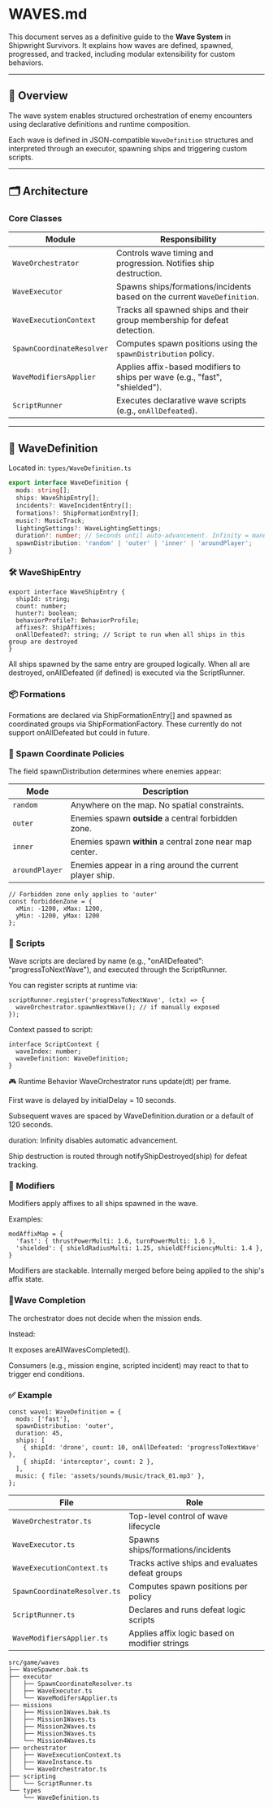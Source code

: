 # WAVES.md

This document serves as a definitive guide to the **Wave System** in Shipwright Survivors. It explains how waves are defined, spawned, progressed, and tracked, including modular extensibility for custom behaviors.

---

## 🧠 Overview

The wave system enables structured orchestration of enemy encounters using declarative definitions and runtime composition.

Each wave is defined in JSON-compatible `WaveDefinition` structures and interpreted through an executor, spawning ships and triggering custom scripts.

---

## 🗂️ Architecture

### Core Classes

| Module | Responsibility |
|--------|----------------|
| `WaveOrchestrator` | Controls wave timing and progression. Notifies ship destruction. |
| `WaveExecutor` | Spawns ships/formations/incidents based on the current `WaveDefinition`. |
| `WaveExecutionContext` | Tracks all spawned ships and their group membership for defeat detection. |
| `SpawnCoordinateResolver` | Computes spawn positions using the `spawnDistribution` policy. |
| `WaveModifiersApplier` | Applies affix-based modifiers to ships per wave (e.g., "fast", "shielded"). |
| `ScriptRunner` | Executes declarative wave scripts (e.g., `onAllDefeated`). |

---

## 📄 WaveDefinition

Located in: `types/WaveDefinition.ts`

```ts
export interface WaveDefinition {
  mods: string[];
  ships: WaveShipEntry[];
  incidents?: WaveIncidentEntry[];
  formations?: ShipFormationEntry[];
  music?: MusicTrack;
  lightingSettings?: WaveLightingSettings;
  duration?: number; // Seconds until auto-advancement. Infinity = manual progression
  spawnDistribution: 'random' | 'outer' | 'inner' | 'aroundPlayer';
}
```

### 🛠️ WaveShipEntry

```
export interface WaveShipEntry {
  shipId: string;
  count: number;
  hunter?: boolean;
  behaviorProfile?: BehaviorProfile;
  affixes?: ShipAffixes;
  onAllDefeated?: string; // Script to run when all ships in this group are destroyed
}
```

All ships spawned by the same entry are grouped logically. When all are destroyed, onAllDefeated (if defined) is executed via the ScriptRunner.

### 📦 Formations

Formations are declared via ShipFormationEntry[] and spawned as coordinated groups via ShipFormationFactory. These currently do not support onAllDefeated but could in future.

### 🎯 Spawn Coordinate Policies
The field spawnDistribution determines where enemies appear:

| Mode           | Description                                              |
| -------------- | -------------------------------------------------------- |
| `random`       | Anywhere on the map. No spatial constraints.             |
| `outer`        | Enemies spawn **outside** a central forbidden zone.      |
| `inner`        | Enemies spawn **within** a central zone near map center. |
| `aroundPlayer` | Enemies appear in a ring around the current player ship. |

```
// Forbidden zone only applies to 'outer'
const forbiddenZone = {
  xMin: -1200, xMax: 1200,
  yMin: -1200, yMax: 1200
};
```

### 🧪 Scripts
Wave scripts are declared by name (e.g., "onAllDefeated": "progressToNextWave"), and executed through the ScriptRunner.

You can register scripts at runtime via:
```
scriptRunner.register('progressToNextWave', (ctx) => {
  waveOrchestrator.spawnNextWave(); // if manually exposed
});
```

Context passed to script:
```
interface ScriptContext {
  waveIndex: number;
  waveDefinition: WaveDefinition;
}
```

🎮 Runtime Behavior
WaveOrchestrator runs update(dt) per frame.

First wave is delayed by initialDelay = 10 seconds.

Subsequent waves are spaced by WaveDefinition.duration or a default of 120 seconds.

duration: Infinity disables automatic advancement.

Ship destruction is routed through notifyShipDestroyed(ship) for defeat tracking.

### 🧱 Modifiers
Modifiers apply affixes to all ships spawned in the wave.

Examples:
```
modAffixMap = {
  'fast': { thrustPowerMulti: 1.6, turnPowerMulti: 1.6 },
  'shielded': { shieldRadiusMulti: 1.25, shieldEfficiencyMulti: 1.4 },
}
```
Modifiers are stackable. Internally merged before being applied to the ship's affix state.

### 🚦Wave Completion
The orchestrator does not decide when the mission ends.

Instead:

It exposes areAllWavesCompleted().

Consumers (e.g., mission engine, scripted incident) may react to that to trigger end conditions.

### ✅ Example

```
const wave1: WaveDefinition = {
  mods: ['fast'],
  spawnDistribution: 'outer',
  duration: 45,
  ships: [
    { shipId: 'drone', count: 10, onAllDefeated: 'progressToNextWave' },
    { shipId: 'interceptor', count: 2 },
  ],
  music: { file: 'assets/sounds/music/track_01.mp3' },
};
```

| File                         | Role                                            |
| ---------------------------- | ----------------------------------------------- |
| `WaveOrchestrator.ts`        | Top-level control of wave lifecycle             |
| `WaveExecutor.ts`            | Spawns ships/formations/incidents               |
| `WaveExecutionContext.ts`    | Tracks active ships and evaluates defeat groups |
| `SpawnCoordinateResolver.ts` | Computes spawn positions per policy             |
| `ScriptRunner.ts`            | Declares and runs defeat logic scripts          |
| `WaveModifiersApplier.ts`    | Applies affix logic based on modifier strings   |

```
src/game/waves
├── WaveSpawner.bak.ts
├── executor
│   ├── SpawnCoordinateResolver.ts
│   ├── WaveExecutor.ts
│   └── WaveModifersApplier.ts
├── missions
│   ├── Mission1Waves.bak.ts
│   ├── Mission1Waves.ts
│   ├── Mission2Waves.ts
│   ├── Mission3Waves.ts
│   └── Mission4Waves.ts
├── orchestrator
│   ├── WaveExecutionContext.ts
│   ├── WaveInstance.ts
│   └── WaveOrchestrator.ts
├── scripting
│   └── ScriptRunner.ts
└── types
    └── WaveDefinition.ts
```